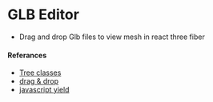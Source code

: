 # GLB Editor

- Drag and drop Glb files to view mesh in react three fiber

#### Referances

- [Tree classes](https://www.30secondsofcode.org/articles/s/js-data-structures-tree)
- [drag & drop](https://gltf-viewer.donmccurdy.com/)
- [javascript yield](https://developer.mozilla.org/en-US/docs/Web/JavaScript/Reference/Operators/yield)
